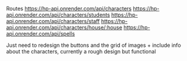 Routes
https://hp-api.onrender.com/api/characters
https://hp-api.onrender.com/api/characters/students
https://hp-api.onrender.com/api/characters/staff
https://hp-api.onrender.com/api/characters/house/:house
https://hp-api.onrender.com/api/spells

Just need to redesign the buttons and the grid of images + include info about the characters, currently a rough design but functional
